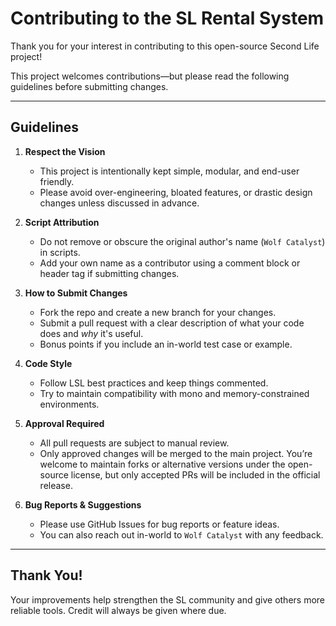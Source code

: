 # Contributing to the SL Rental System

Thank you for your interest in contributing to this open-source Second Life project!

This project welcomes contributions—but please read the following guidelines before submitting changes.

---

## Guidelines

1. **Respect the Vision**
   - This project is intentionally kept simple, modular, and end-user friendly.
   - Please avoid over-engineering, bloated features, or drastic design changes unless discussed in advance.

2. **Script Attribution**
   - Do not remove or obscure the original author's name (`Wolf Catalyst`) in scripts.
   - Add your own name as a contributor using a comment block or header tag if submitting changes.

3. **How to Submit Changes**
   - Fork the repo and create a new branch for your changes.
   - Submit a pull request with a clear description of what your code does and *why* it's useful.
   - Bonus points if you include an in-world test case or example.

4. **Code Style**
   - Follow LSL best practices and keep things commented.
   - Try to maintain compatibility with mono and memory-constrained environments.

5. **Approval Required**
   - All pull requests are subject to manual review.
   - Only approved changes will be merged to the main project. You’re welcome to maintain forks or alternative versions under the open-source license, but only accepted PRs will be included in the official release.

6. **Bug Reports & Suggestions**
   - Please use GitHub Issues for bug reports or feature ideas.
   - You can also reach out in-world to `Wolf Catalyst` with any feedback.

---

## Thank You!
Your improvements help strengthen the SL community and give others more reliable tools. Credit will always be given where due.
